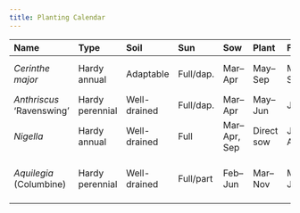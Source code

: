 ```yaml
---
title: Planting Calendar
---
```

| Name                      | Type            | Soil         | Sun       | Sow          | Plant      | Flowers | Note               |
|:--                        |:--              |:--           | :--       | :--          | :--        | :--     | :--                |
| _Cerinthe major_          | Hardy annual    | Adaptable    | Full/dap. | Mar–Apr      | May–Sep    | May–Sep | _Seeds Jul–Sep_    |
| _Anthriscus_ ‘Ravenswing’ | Hardy perennial | Well-drained | Full/dap. | Mar–Apr      | May–Jun    | Jul–Aug |                    |
| _Nigella_                 | Hardy annual    | Well-drained | Full      | Mar–Apr, Sep | Direct sow | Jun–Aug | _Seeds Sep–Oct_    |
| _Aquilegia_ (Columbine)   | Hardy perennial | Well-drained | Full/part | Feb–Jun      | Mar–Nov    | May–Jun | _Cut back Jul–Aug_ |